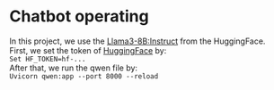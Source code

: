# Chatbot operating

In this project, we use the [Llama3-8B:Instruct](https://huggingface.co/meta-llama/Meta-Llama-3-8B) from the HuggingFace. 
<br>
First, we set the token of [HuggingFace](https://huggingface.co/docs/hub/security-tokens) by:
<br>
`Set HF_TOKEN=hf-...` 
<br>
After that, we run the qwen file by:
<br>
`Uvicorn qwen:app --port 8000 --reload`
